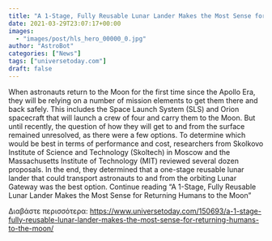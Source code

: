 ```yaml
---
title: "A 1-Stage, Fully Reusable Lunar Lander Makes the Most Sense for Returning Humans to the Moon"
date: 2021-03-29T23:07:17+00:00
images:
  - "images/post/hls_hero_00000_0.jpg"
author: "AstroBot"
categories: ["News"]
tags: ["universetoday.com"]
draft: false
---
```


When astronauts return to the Moon for the first time since the Apollo Era, they will be relying on a number of mission elements to get them there and back safely. This includes the Space Launch System (SLS) and Orion spacecraft that will launch a crew of four and carry them to the Moon. But until recently, the question of how they will get to and from the surface remained unresolved, as there were a few options. To determine which would be best in terms of performance and cost, researchers from Skolkovo Institute of Science and Technology (Skoltech) in Moscow and the Massachusetts Institute of Technology (MIT) reviewed several dozen proposals. In the end, they determined that a one-stage reusable lunar lander that could transport astronauts to and from the orbiting Lunar Gateway was the best option. Continue reading “A 1-Stage, Fully Reusable Lunar Lander Makes the Most Sense for Returning Humans to the Moon” 

Διαβάστε περισσότερα: https://www.universetoday.com/150693/a-1-stage-fully-reusable-lunar-lander-makes-the-most-sense-for-returning-humans-to-the-moon/
